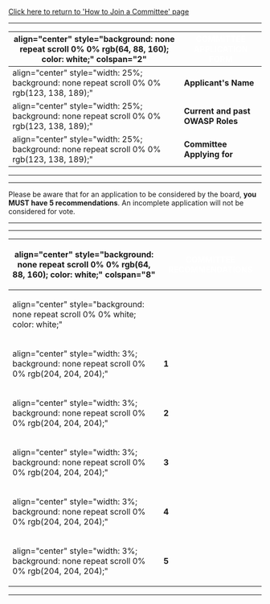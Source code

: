 [Click here to return to 'How to Join a Committee'
page](How_to_Join_a_Committee "wikilink")

-----

| align="center" style="background: none repeat scroll 0% 0% rgb(64, 88, 160); color: white;" colspan="2" | <font color="white">**COMMITTEE APPLICATION FORM**</font> |
| ------------------------------------------------------------------------------------------------------- | --------------------------------------------------------- |
| align="center" style="width: 25%; background: none repeat scroll 0% 0% rgb(123, 138, 189);"             | **Applicant's Name**                                      |
| align="center" style="width: 25%; background: none repeat scroll 0% 0% rgb(123, 138, 189);"             | **Current and past OWASP Roles**                          |
| align="center" style="width: 25%; background: none repeat scroll 0% 0% rgb(123, 138, 189);"             | **Committee Applying for**                                |

-----



-----

Please be aware that for an application to be considered by the board,
**you MUST have 5 recommendations**. An incomplete application will not
be considered for vote.

-----



-----

<table>
<thead>
<tr class="header">
<th><p>align="center" style="background: none repeat scroll 0% 0% rgb(64, 88, 160); color: white;" colspan="8"</p></th>
<th><p><font color="white"><strong>COMMITTEE RECOMMENDATIONS</strong></font></p></th>
</tr>
</thead>
<tbody>
<tr class="odd">
<td><p>align="center" style="background: none repeat scroll 0% 0% white; color: white;"</p></td>
<td><p><font color="black"></font><br />
</p></td>
</tr>
<tr class="even">
<td><p>align="center" style="width: 3%; background: none repeat scroll 0% 0% rgb(204, 204, 204);"</p></td>
<td><p><strong>1</strong></p></td>
</tr>
<tr class="odd">
<td><p>align="center" style="width: 3%; background: none repeat scroll 0% 0% rgb(204, 204, 204);"</p></td>
<td><p><strong>2</strong></p></td>
</tr>
<tr class="even">
<td><p>align="center" style="width: 3%; background: none repeat scroll 0% 0% rgb(204, 204, 204);"</p></td>
<td><p><strong>3</strong></p></td>
</tr>
<tr class="odd">
<td><p>align="center" style="width: 3%; background: none repeat scroll 0% 0% rgb(204, 204, 204);"</p></td>
<td><p><strong>4</strong></p></td>
</tr>
<tr class="even">
<td><p>align="center" style="width: 3%; background: none repeat scroll 0% 0% rgb(204, 204, 204);"</p></td>
<td><p><strong>5</strong></p></td>
</tr>
</tbody>
</table>

-----